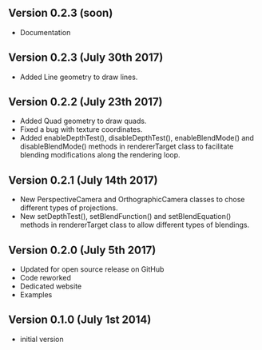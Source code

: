 
Version 0.2.3 (soon)
------------------------------
 * Documentation

 Version 0.2.3 (July 30th 2017)
 ------------------------------
  * Added Line geometry to draw lines.

 Version 0.2.2 (July 23th 2017)
 ------------------------------
  * Added Quad geometry to draw quads.
  * Fixed a bug with texture coordinates.
  * Added enableDepthTest(), disableDepthTest(), enableBlendMode() and disableBlendMode() methods in rendererTarget class to facilitate blending modifications along the rendering loop.

Version 0.2.1 (July 14th 2017)
------------------------------
 * New PerspectiveCamera and OrthographicCamera classes to chose different types of projections.
 * New setDepthTest(), setBlendFunction() and setBlendEquation() methods in rendererTarget class to allow different types of blendings.

Version 0.2.0 (July 5th 2017)
------------------------------
 * Updated for open source release on GitHub
 * Code reworked
 * Dedicated website
 * Examples

Version 0.1.0 (July 1st 2014)
-----------------------------
 * initial version
